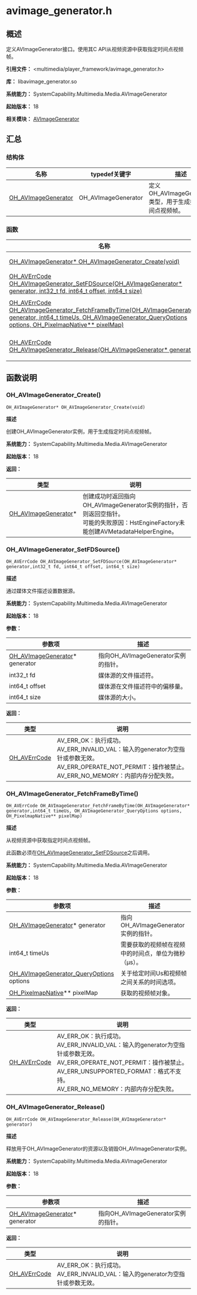 # avimage_generator.h
<!--Kit: Media Kit-->
<!--Subsystem: Multimedia-->
<!--Owner: @wang-haizhou6-->
<!--Designer: @HmQQQ-->
<!--Tester: @xchaosioda-->
<!--Adviser: @zengyawen-->

## 概述

定义AVImageGenerator接口。使用其C API从视频资源中获取指定时间点视频帧。

**引用文件：** <multimedia/player_framework/avimage_generator.h>

**库：** libavimage_generator.so

**系统能力：** SystemCapability.Multimedia.Media.AVImageGenerator

**起始版本：** 18

**相关模块：** [AVImageGenerator](capi-avimagegenerator.md)

## 汇总

### 结构体

| 名称 | typedef关键字 | 描述 |
| -- | -- | -- |
| [OH_AVImageGenerator](capi-avimagegenerator-oh-avimagegenerator.md) | OH_AVImageGenerator | 定义OH_AVImageGenerator类型，用于生成指定时间点视频帧。 |

### 函数

| 名称 | 描述 |
| -- | -- |
| [OH_AVImageGenerator* OH_AVImageGenerator_Create(void)](#oh_avimagegenerator_create) | 创建OH_AVImageGenerator实例，用于生成指定时间点视频帧。 |
| [OH_AVErrCode OH_AVImageGenerator_SetFDSource(OH_AVImageGenerator* generator, int32_t fd, int64_t offset, int64_t size)](#oh_avimagegenerator_setfdsource) | 通过媒体文件描述设置数据源。 |
| [OH_AVErrCode OH_AVImageGenerator_FetchFrameByTime(OH_AVImageGenerator* generator, int64_t timeUs, OH_AVImageGenerator_QueryOptions options, OH_PixelmapNative** pixelMap)](#oh_avimagegenerator_fetchframebytime) | 从视频资源中获取指定时间点视频帧。<br>此函数必须在[OH_AVImageGenerator_SetFDSource](#oh_avimagegenerator_setfdsource)之后调用。 |
| [OH_AVErrCode OH_AVImageGenerator_Release(OH_AVImageGenerator* generator)](#oh_avimagegenerator_release) | 释放用于OH_AVImageGenerator的资源以及销毁OH_AVImageGenerator实例。 |

## 函数说明

### OH_AVImageGenerator_Create()

```
OH_AVImageGenerator* OH_AVImageGenerator_Create(void)
```

**描述**

创建OH_AVImageGenerator实例，用于生成指定时间点视频帧。

**系统能力：** SystemCapability.Multimedia.Media.AVImageGenerator

**起始版本：** 18

**返回：**

| 类型 | 说明 |
| -- | -- |
| [OH_AVImageGenerator](capi-avimagegenerator-oh-avimagegenerator.md)* | 创建成功时返回指向OH_AVImageGenerator实例的指针，否则返回空指针。<br>         可能的失败原因：HstEngineFactory未能创建AVMetadataHelperEngine。 |

### OH_AVImageGenerator_SetFDSource()

```
OH_AVErrCode OH_AVImageGenerator_SetFDSource(OH_AVImageGenerator* generator,int32_t fd, int64_t offset, int64_t size)
```

**描述**

通过媒体文件描述设置数据源。

**系统能力：** SystemCapability.Multimedia.Media.AVImageGenerator

**起始版本：** 18


**参数：**

| 参数项 | 描述 |
| -- | -- |
| [OH_AVImageGenerator](capi-avimagegenerator-oh-avimagegenerator.md)* generator | 指向OH_AVImageGenerator实例的指针。 |
| int32_t fd | 媒体源的文件描述符。 |
| int64_t offset | 媒体源在文件描述符中的偏移量。 |
| int64_t size | 媒体源的大小。 |

**返回：**

| 类型 | 说明 |
| -- | -- |
| [OH_AVErrCode](../apis-avcodec-kit/capi-native-averrors-h.md#oh_averrcode) | AV_ERR_OK：执行成功。<br>         AV_ERR_INVALID_VAL：输入的generator为空指针或参数无效。<br>         AV_ERR_OPERATE_NOT_PERMIT：操作被禁止。<br>         AV_ERR_NO_MEMORY：内部内存分配失败。 |

### OH_AVImageGenerator_FetchFrameByTime()

```
OH_AVErrCode OH_AVImageGenerator_FetchFrameByTime(OH_AVImageGenerator* generator,int64_t timeUs, OH_AVImageGenerator_QueryOptions options, OH_PixelmapNative** pixelMap)
```

**描述**

从视频资源中获取指定时间点视频帧。

此函数必须在[OH_AVImageGenerator_SetFDSource](#oh_avimagegenerator_setfdsource)之后调用。

**系统能力：** SystemCapability.Multimedia.Media.AVImageGenerator

**起始版本：** 18


**参数：**

| 参数项 | 描述 |
| -- | -- |
| [OH_AVImageGenerator](capi-avimagegenerator-oh-avimagegenerator.md)* generator | 指向OH_AVImageGenerator实例的指针。 |
| int64_t timeUs | 需要获取的视频帧在视频中的时间点，单位为微秒（μs）。 |
| [OH_AVImageGenerator_QueryOptions](capi-avimage-generator-base-h.md#oh_avimagegenerator_queryoptions) options | 关于给定时间Us和视频帧之间关系的时间选项。 |
| [OH_PixelmapNative](../apis-image-kit/capi-image-nativemodule-oh-pixelmapnative.md)** pixelMap | 获取的视频帧对象。 |

**返回：**

| 类型 | 说明 |
| -- | -- |
| [OH_AVErrCode](../apis-avcodec-kit/capi-native-averrors-h.md#oh_averrcode) | AV_ERR_OK：执行成功。<br>         AV_ERR_INVALID_VAL：输入的generator为空指针或参数无效。<br>         AV_ERR_OPERATE_NOT_PERMIT：操作被禁止。<br>         AV_ERR_UNSUPPORTED_FORMAT：格式不支持。<br>         AV_ERR_NO_MEMORY：内部内存分配失败。 |

### OH_AVImageGenerator_Release()

```
OH_AVErrCode OH_AVImageGenerator_Release(OH_AVImageGenerator* generator)
```

**描述**

释放用于OH_AVImageGenerator的资源以及销毁OH_AVImageGenerator实例。

**系统能力：** SystemCapability.Multimedia.Media.AVImageGenerator

**起始版本：** 18


**参数：**

| 参数项 | 描述 |
| -- | -- |
| [OH_AVImageGenerator](capi-avimagegenerator-oh-avimagegenerator.md)* generator | 指向OH_AVImageGenerator实例的指针。 |

**返回：**

| 类型 | 说明 |
| -- | -- |
| [OH_AVErrCode](../apis-avcodec-kit/capi-native-averrors-h.md#oh_averrcode) | AV_ERR_OK：执行成功。<br>         AV_ERR_INVALID_VAL：输入的generator为空指针或参数无效。 |


